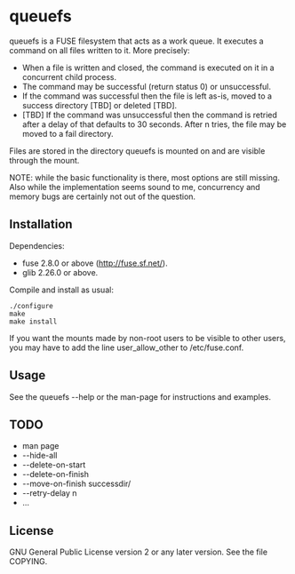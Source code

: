 
# queuefs #

queuefs is a FUSE filesystem that acts as a work queue. It executes a command on all files written to it.
More precisely:

  * When a file is written and closed, the command is executed on it
    in a concurrent child process.
  * The command may be successful (return status 0) or unsuccessful.
  * If the command was successful then the file is left as-is, moved to a
    success directory [TBD] or deleted [TBD].
  * [TBD] If the command was unsuccessful then the command is retried after
    a delay of that defaults to 30 seconds. After n tries, the file may
    be moved to a fail directory.

Files are stored in the directory queuefs is mounted on and are visible through the mount.

NOTE: while the basic functionality is there, most options are still missing. Also while the implementation seems sound to me, concurrency and memory bugs are certainly not out of the question.

## Installation ##

Dependencies:

  * fuse 2.8.0 or above (http://fuse.sf.net/).
  * glib 2.26.0 or above.

Compile and install as usual:

    ./configure
    make
    make install

If you want the mounts made by non-root users to be visible to other users, you may have to add the line user_allow_other to /etc/fuse.conf.


## Usage ##

See the queuefs --help or the man-page for instructions and examples.

## TODO ##

  * man page
  * --hide-all
  * --delete-on-start
  * --delete-on-finish
  * --move-on-finish successdir/
  * --retry-delay n
  * ...

## License ##

GNU General Public License version 2 or any later version.
See the file COPYING.
